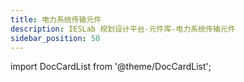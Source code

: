 ```yaml
---
title: 电力系统传输元件
description: IESLab 规划设计平台-元件库-电力系统传输元件
sidebar_position: 50
---
```



import DocCardList from '@theme/DocCardList';

<DocCardList />